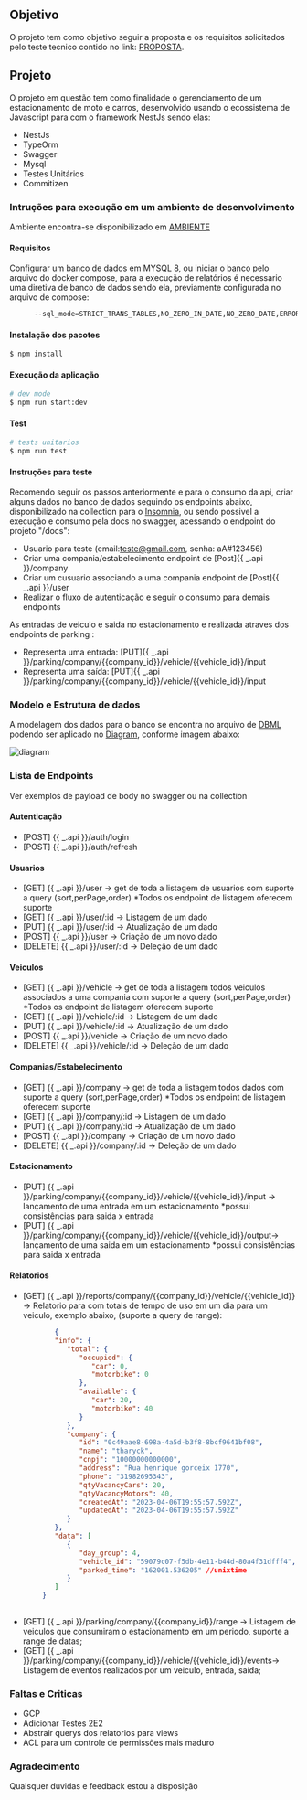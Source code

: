 ## Objetivo

O projeto tem como objetivo seguir a proposta e os requisitos solicitados pelo teste tecnico contido no link: [PROPOSTA](https://github.com/tharyckgusmao/parking-project/PROPOSAL.md).

## Projeto

O projeto em questão tem como finalidade o gerenciamento de um estacionamento de moto e carros, desenvolvido usando o ecossistema de Javascript para com o framework NestJs sendo elas:

   - NestJs
   - TypeOrm
   - Swagger
   - Mysql
   - Testes Unitários
   - Commitizen

### Intruções para execução em um ambiente de desenvolvimento

Ambiente encontra-se disponibilizado em [AMBIENTE](https://parking-api.fly.dev/docs)


#### Requisitos

Configurar um banco de dados em MYSQL 8, ou iniciar o banco pelo arquivo do docker compose, para a execução de relatórios é necessario uma diretiva de banco de dados sendo ela, previamente configurada no arquivo de compose:

```bash
      --sql_mode=STRICT_TRANS_TABLES,NO_ZERO_IN_DATE,NO_ZERO_DATE,ERROR_FOR_DIVISION_BY_ZERO,NO_ENGINE_SUBSTITUTION

```

#### Instalação dos pacotes

```bash
$ npm install
```

#### Execução da aplicação

```bash
# dev mode
$ npm run start:dev
```

#### Test

```bash
# tests unitarios
$ npm run test
```

#### Instruções para teste

Recomendo seguir os passos anteriormente e para o consumo da api, criar alguns dados no banco de dados seguindo os endpoints abaixo, disponibilizado na collection para o [Insomnia](https://github.com/tharyckgusmao/parking-project/diagrams/parking_collection.json), ou sendo possivel a execução e consumo pela docs no swagger, acessando o endpoint do projeto "/docs":

 - Usuario para teste (email:teste@gmail.com, senha: aA#123456)
 - Criar uma compania/estabelecimento endpoint de [Post]{{ _.api }}/company
 - Criar um cusuario associando a uma compania endpoint de [Post]{{ _.api }}/user
 - Realizar o fluxo de autenticação e seguir o consumo para demais endpoints

As entradas de veiculo e saida no estacionamento e realizada atraves dos endpoints de parking :
   - Representa uma entrada: [PUT]{{ _.api }}/parking/company/{{company_id}}/vehicle/{{vehicle_id}}/input
   - Representa uma saída: [PUT]{{ _.api }}/parking/company/{{company_id}}/vehicle/{{vehicle_id}}/input

### Modelo e Estrutura de dados

A modelagem dos dados para o banco se encontra no arquivo de [DBML](https://github.com/tharyckgusmao/parking-project/diagrams/modeling.dbml) podendo ser aplicado no [Diagram](https://dbdiagram.io/home), conforme imagem abaixo:

![diagram](https://user-images.githubusercontent.com/11817448/230642879-a9d08a89-37dc-4545-ada9-16c8c89d5dff.png)

### Lista de Endpoints 

Ver exemplos de payload de body no swagger ou na collection
   
#### Autenticação
- [POST] {{ _.api }}/auth/login
- [POST] {{ _.api }}/auth/refresh

#### Usuarios
- [GET] {{ _.api }}/user -> get de toda a listagem de usuarios com suporte a query (sort,perPage,order) *Todos os endpoint de listagem oferecem suporte
- [GET] {{ _.api }}/user/:id -> Listagem de um dado
- [PUT] {{ _.api }}/user/:id -> Atualização de um dado
- [POST] {{ _.api }}/user -> Criação de um novo dado
- [DELETE] {{ _.api }}/user/:id -> Deleção de um dado
 
#### Veiculos
- [GET] {{ _.api }}/vehicle -> get de toda a listagem todos veiculos associados a uma compania com suporte a query (sort,perPage,order) *Todos os endpoint de listagem oferecem suporte
- [GET] {{ _.api }}/vehicle/:id -> Listagem de um dado
- [PUT] {{ _.api }}/vehicle/:id -> Atualização de um dado
- [POST] {{ _.api }}/vehicle -> Criação de um novo dado
- [DELETE] {{ _.api }}/vehicle/:id -> Deleção de um dado

#### Companias/Estabelecimento
- [GET] {{ _.api }}/company -> get de toda a listagem todos dados com suporte a query (sort,perPage,order) *Todos os endpoint de listagem oferecem suporte
- [GET] {{ _.api }}/company/:id -> Listagem de um dado
- [PUT] {{ _.api }}/company/:id -> Atualização de um dado
- [POST] {{ _.api }}/company -> Criação de um novo dado
- [DELETE] {{ _.api }}/company/:id -> Deleção de um dado


#### Estacionamento
- [PUT] {{ _.api }}/parking/company/{{company_id}}/vehicle/{{vehicle_id}}/input -> lançamento de uma entrada em um estacionamento *possui consistências para saida x entrada
- [PUT] {{ _.api }}/parking/company/{{company_id}}/vehicle/{{vehicle_id}}/output-> lançamento de uma saida em um estacionamento *possui consistências para saida x entrada

#### Relatorios
- [GET] {{ _.api }}/reports/company/{{company_id}}/vehicle/{{vehicle_id}} -> Relatorio para com totais de tempo de uso em um dia para um veiculo, exemplo abaixo, (suporte a query de range):
     
 ```json
            {
            "info": {
               "total": {
                  "occupied": {
                     "car": 0,
                     "motorbike": 0
                  },
                  "available": {
                     "car": 20,
                     "motorbike": 40
                  }
               },
               "company": {
                  "id": "0c49aae8-698a-4a5d-b3f8-8bcf9641bf08",
                  "name": "tharyck",
                  "cnpj": "10000000000000",
                  "address": "Rua henrique gorceix 1770",
                  "phone": "31982695343",
                  "qtyVacancyCars": 20,
                  "qtyVacancyMotors": 40,
                  "createdAt": "2023-04-06T19:55:57.592Z",
                  "updatedAt": "2023-04-06T19:55:57.592Z"
               }
            },
            "data": [
               {
                  "day_group": 4,
                  "vehicle_id": "59079c07-f5db-4e11-b44d-80a4f31dfff4",
                  "parked_time": "162001.536205" //unixtime
               }
            ]
         }
      
```

- [GET] {{ _.api }}/parking/company/{{company_id}}/range -> Listagem de veiculos que consumiram o estacionamento em um periodo, suporte a range de datas;
- [GET] {{ _.api }}/parking/company/{{company_id}}/vehicle/{{vehicle_id}}/events-> Listagem de eventos realizados por um veiculo, entrada, saida;

### Faltas e Criticas
- GCP
- Adicionar Testes 2E2
- Abstrair querys dos relatorios para views 
- ACL para um controle de permissões mais maduro

### Agradecimento
Quaisquer duvidas e feedback estou a disposição

